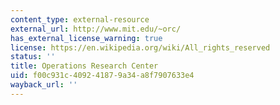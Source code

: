 ```yaml
---
content_type: external-resource
external_url: http://www.mit.edu/~orc/
has_external_license_warning: true
license: https://en.wikipedia.org/wiki/All_rights_reserved
status: ''
title: Operations Research Center
uid: f00c931c-4092-4187-9a34-a8f7907633e4
wayback_url: ''
---
```

